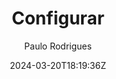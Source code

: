 ---
weight: 200
title: "Configurar"
icon: "rocket_launch"
date: "2024-03-20T18:19:36Z"
lastmod: "2024-04-20T18:19:36Z"
description: "A quick start guide to get started in Lotus Doc and how this page was made"
draft: false 
toc: true
tags: ["Beginners"]
author: "Paulo Rodrigues"
---